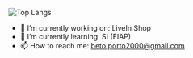  

![Top Langs](https://github-readme-stats.vercel.app/api/top-langs/?username=betomcp)

- 🔭 I’m currently working on: LiveIn Shop
- 🌱 I’m currently learning: SI (FIAP)
- 📫 How to reach me: beto.porto2000@gmail.com


